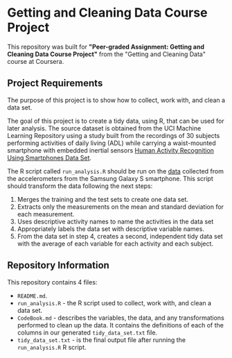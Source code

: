 # Getting and Cleaning Data Course Project

This repository was built for **"Peer-graded Assignment: Getting and Cleaning Data Course Project"** from 
the "Getting and Cleaning Data" course at Coursera.

## Project Requirements

The purpose of this project is to show how to collect, work with, and clean a data set.

The goal of this project is to create a tidy data, using R, that can be used for later analysis. The source dataset is obtained from the UCI Machine Learning Repository using  a study built from the recordings of 30 subjects performing activities of daily living (ADL) while carrying a waist-mounted smartphone with embedded inertial sensors [Human Activity Recognition Using Smartphones Data Set](http://archive.ics.uci.edu/ml/datasets/Human+Activity+Recognition+Using+Smartphones).

The R script called `run_analysis.R` should be run on the [data](https://d396qusza40orc.cloudfront.net/getdata%2Fprojectfiles%2FUCI%20HAR%20Dataset.zip) collected from the accelerometers from the Samsung Galaxy S smartphone. This script should transform the data following the next steps:

 1. Merges the training and the test sets to create one data set.
 2. Extracts only the measurements on the mean and standard deviation for each measurement. 
 3. Uses descriptive activity names to name the activities in the data set
 4. Appropriately labels the data set with descriptive variable names. 
 5. From the data set in step 4, creates a second, independent tidy data set with the average of each variable for each activity and each subject.

## Repository Information

This repository contains 4 files:

 - `README.md`.
 - `run_analysis.R` - the R script used to collect, work with, and clean a data set.
 - `CodeBook.md` - describes the variables, the data, and any transformations performed to clean up the data. It contains the definitions of each of the columns in our generated `tidy_data_set.txt` file.
 - `tidy_data_set.txt` - is the final output file after running the `run_analysis.R` R script.
